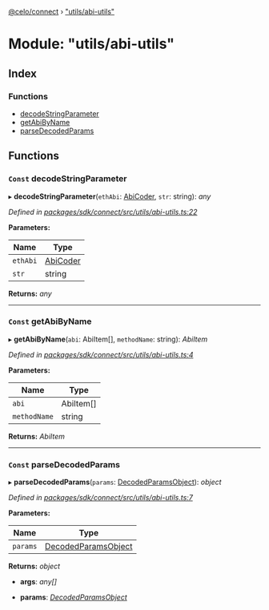 [@celo/connect](../README.md) › ["utils/abi-utils"](_utils_abi_utils_.md)

# Module: "utils/abi-utils"

## Index

### Functions

* [decodeStringParameter](_utils_abi_utils_.md#const-decodestringparameter)
* [getAbiByName](_utils_abi_utils_.md#const-getabibyname)
* [parseDecodedParams](_utils_abi_utils_.md#const-parsedecodedparams)

## Functions

### `Const` decodeStringParameter

▸ **decodeStringParameter**(`ethAbi`: [AbiCoder](../interfaces/_abi_types_.abicoder.md), `str`: string): *any*

*Defined in [packages/sdk/connect/src/utils/abi-utils.ts:22](https://github.com/celo-org/celo-monorepo/blob/master/packages/sdk/connect/src/utils/abi-utils.ts#L22)*

**Parameters:**

Name | Type |
------ | ------ |
`ethAbi` | [AbiCoder](../interfaces/_abi_types_.abicoder.md) |
`str` | string |

**Returns:** *any*

___

### `Const` getAbiByName

▸ **getAbiByName**(`abi`: AbiItem[], `methodName`: string): *AbiItem*

*Defined in [packages/sdk/connect/src/utils/abi-utils.ts:4](https://github.com/celo-org/celo-monorepo/blob/master/packages/sdk/connect/src/utils/abi-utils.ts#L4)*

**Parameters:**

Name | Type |
------ | ------ |
`abi` | AbiItem[] |
`methodName` | string |

**Returns:** *AbiItem*

___

### `Const` parseDecodedParams

▸ **parseDecodedParams**(`params`: [DecodedParamsObject](../interfaces/_abi_types_.decodedparamsobject.md)): *object*

*Defined in [packages/sdk/connect/src/utils/abi-utils.ts:7](https://github.com/celo-org/celo-monorepo/blob/master/packages/sdk/connect/src/utils/abi-utils.ts#L7)*

**Parameters:**

Name | Type |
------ | ------ |
`params` | [DecodedParamsObject](../interfaces/_abi_types_.decodedparamsobject.md) |

**Returns:** *object*

* **args**: *any[]*

* **params**: *[DecodedParamsObject](../interfaces/_abi_types_.decodedparamsobject.md)*
